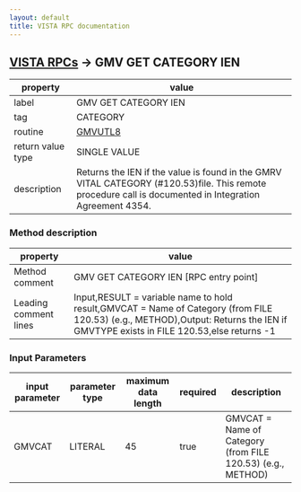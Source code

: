 ```yaml
---
layout: default
title: VISTA RPC documentation
---
```




## [VISTA RPCs](TableOfContent.md) &#8594; GMV GET CATEGORY IEN 

 property | value 
--- | --- 
 label | GMV GET CATEGORY IEN
 tag | CATEGORY
 routine | [GMVUTL8](http://code.osehra.org/dox/Routine_GMVUTL8_source.html)
 return value type | SINGLE VALUE
 description | Returns the IEN if the value is found in the GMRV VITAL CATEGORY (#120.53)file. This remote procedure call is documented in Integration Agreement 4354.


### Method description

 property | value 
--- | --- 
 Method comment | GMV GET CATEGORY IEN [RPC entry point]
 Leading comment lines | Input,RESULT = variable name to hold result,GMVCAT = Name of Category (from FILE 120.53) (e.g., METHOD),Output: Returns the IEN if GMVTYPE exists in FILE 120.53,else returns -1

### Input Parameters

| input parameter | parameter type | maximum data length | required | description | 
| --- | --- | --- | --- | --- | 
| GMVCAT | LITERAL | 45 | true | GMVCAT = Name of Category (from FILE 120.53) (e.g., METHOD) | 